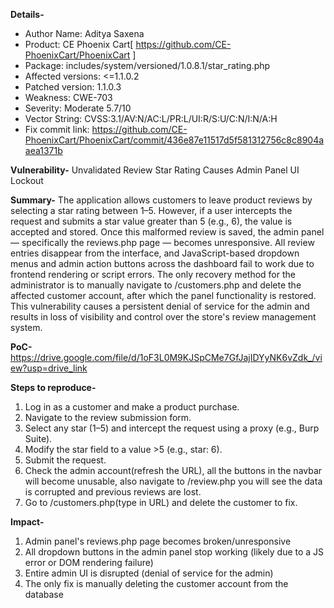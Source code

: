 **Details-**
* Author Name: Aditya Saxena
* Product: CE Phoenix Cart[ https://github.com/CE-PhoenixCart/PhoenixCart ]
* Package: includes/system/versioned/1.0.8.1/star_rating.php
* Affected versions: <=1.1.0.2
* Patched version: 1.1.0.3
* Weakness: CWE-703
* Severity: Moderate 5.7/10
* Vector String: CVSS:3.1/AV:N/AC:L/PR:L/UI:R/S:U/C:N/I:N/A:H
* Fix commit link: https://github.com/CE-PhoenixCart/PhoenixCart/commit/436e87e11517d5f581312756c8c8904aaea1371b

**Vulnerability-**
Unvalidated Review Star Rating Causes Admin Panel UI Lockout

**Summary-**
The application allows customers to leave product reviews by selecting a star rating between 1–5. However, if a user intercepts the request and submits a star value greater than 5 (e.g., 6), the value is accepted and stored.
Once this malformed review is saved, the admin panel — specifically the reviews.php page — becomes unresponsive. All review entries disappear from the interface, and JavaScript-based dropdown menus and admin action buttons across the dashboard fail to work due to frontend rendering or script errors.
The only recovery method for the administrator is to manually navigate to /customers.php and delete the affected customer account, after which the panel functionality is restored.
This vulnerability causes a persistent denial of service for the admin and results in loss of visibility and control over the store's review management system.

**PoC-**
https://drive.google.com/file/d/1oF3L0M9KJSpCMe7GfJajIDYyNK6vZdk_/view?usp=drive_link

**Steps to reproduce-**
1. Log in as a customer and make a product purchase.
2. Navigate to the review submission form.
3. Select any star (1–5) and intercept the request using a proxy (e.g., Burp Suite).
4. Modify the star field to a value >5 (e.g., star: 6).
5. Submit the request.
6. Check the admin account(refresh the URL), all the buttons in the navbar will become unusable, also navigate to /review.php you will see the data is corrupted and previous reviews are lost.
7. Go to /customers.php(type in URL) and delete the customer to fix.

**Impact-**
1. Admin panel's reviews.php page becomes broken/unresponsive
2. All dropdown buttons in the admin panel stop working (likely due to a JS error or DOM rendering failure)
3. Entire admin UI is disrupted (denial of service for the admin)
4. The only fix is manually deleting the customer account from the database

